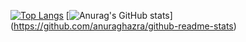 [![Top Langs](https://github-readme-stats.vercel.app/api/top-langs/?username=takahirox0323&layout=compact&theme=onedark)](https://github.com/anuraghazra/github-readme-stats)
[![Anurag's GitHub stats](https://github-readme-stats.vercel.app/api?username=takahirox0323)]
(https://github.com/anuraghazra/github-readme-stats)
